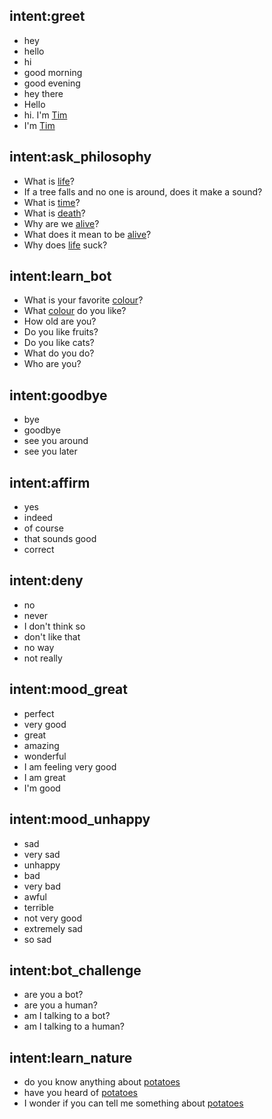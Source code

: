## intent:greet
- hey
- hello
- hi
- good morning
- good evening
- hey there
- Hello
- hi. I'm [Tim](user)
- I'm [Tim](user)

## intent:ask_philosophy
- What is [life](subject)?
- If a tree falls and no one is around, does it make a sound?
- What is [time](subject)?
- What is [death](subject)?
- Why are we [alive](subject)?
- What does it mean to be [alive](subject)?
- Why does [life](subject) suck?

## intent:learn_bot
- What is your favorite [colour](trait)?
- What [colour](trait) do you like?
- How old are you?
- Do you like fruits?
- Do you like cats?
- What do you do?
- Who are you?

## intent:goodbye
- bye
- goodbye
- see you around
- see you later

## intent:affirm
- yes
- indeed
- of course
- that sounds good
- correct

## intent:deny
- no
- never
- I don't think so
- don't like that
- no way
- not really

## intent:mood_great
- perfect
- very good
- great
- amazing
- wonderful
- I am feeling very good
- I am great
- I'm good

## intent:mood_unhappy
- sad
- very sad
- unhappy
- bad
- very bad
- awful
- terrible
- not very good
- extremely sad
- so sad

## intent:bot_challenge
- are you a bot?
- are you a human?
- am I talking to a bot?
- am I talking to a human?

## intent:learn_nature
- do you know anything about [potatoes](subject)
- have you heard of [potatoes](subject)
- I wonder if you can tell me something about [potatoes](subject)

